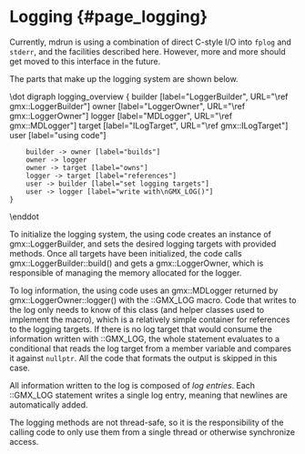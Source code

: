 Logging {#page_logging}
=======

Currently, mdrun is using a combination of direct C-style I/O into `fplog` and
`stderr`, and the facilities described here.  However, more and more should get
moved to this interface in the future.

The parts that make up the logging system are shown below.

\dot
    digraph logging_overview {
        builder [label="LoggerBuilder", URL="\ref gmx::LoggerBuilder"]
        owner [label="LoggerOwner", URL="\ref gmx::LoggerOwner"]
        logger [label="MDLogger", URL="\ref gmx::MDLogger"]
        target [label="ILogTarget", URL="\ref gmx::ILogTarget"]
        user [label="using code"]

        builder -> owner [label="builds"]
        owner -> logger
        owner -> target [label="owns"]
        logger -> target [label="references"]
        user -> builder [label="set logging targets"]
        user -> logger [label="write with\nGMX_LOG()"]
    }
\enddot

To initialize the logging system, the using code creates an instance of
gmx::LoggerBuilder, and sets the desired logging targets with provided methods.
Once all targets have been initialized, the code calls
gmx::LoggerBuilder::build() and gets a gmx::LoggerOwner, which is responsible
of managing the memory allocated for the logger.

To log information, the using code uses an gmx::MDLogger returned by
gmx::LoggerOwner::logger() with the ::GMX_LOG macro.  Code that writes to the
log only needs to know of this class (and helper classes used to implement the
macro), which is a relatively simple container for references to the logging
targets.  If there is no log target that would consume the information written
with ::GMX_LOG, the whole statement evaluates to a conditional that reads the
log target from a member variable and compares it against `nullptr`.  All the
code that formats the output is skipped in this case.

All information written to the log is composed of _log entries_.  Each
::GMX_LOG statement writes a single log entry, meaning that newlines are
automatically added.

The logging methods are not thread-safe, so it is the responsibility of the
calling code to only use them from a single thread or otherwise synchronize
access.
